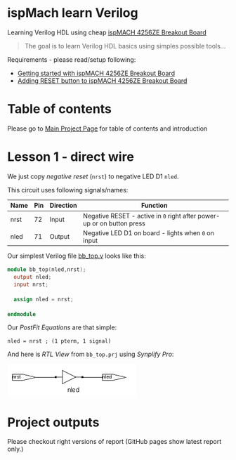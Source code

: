 # ispMach learn Verilog

Learning Verilog HDL using cheap [ispMACH 4256ZE Breakout Board][]

> The goal is to learn Verilog HDL basics using simples possible tools...

Requirements - please read/setup following:
* [Getting started with ispMACH 4256ZE Breakout Board][]
* [Adding RESET button to ispMACH 4256ZE Breakout Board][]

# Table of contents

Please go to [Main Project Page] for table of contents and introduction

# Lesson 1 - direct wire

We just copy _negative reset_ (`nrst`) to negative LED D1 `nled`.

This circuit uses following signals/names:

Name|Pin|Direction|Function
----|---|---------|--------
nrst|72|Input|Negative RESET - active in `0` right after power-up or on button press
nled|71|Output|Negative LED D1 on board - lights when `0` on input


Our simplest Verilog file [bb_top.v]
looks like this:
```verilog
module bb_top(nled,nrst);
  output nled;
  input nrst;

  assign nled = nrst;

endmodule
```

Our _PostFit Equations_ are that simple:
```
nled = nrst ; (1 pterm, 1 signal)
```

And here is _RTL View_ from `bb_top.prj` using _Synplify Pro_:

![RTL View](https://raw.githubusercontent.com/hpaluch/ispMach-learn-verilog/b-lesson1-direct-wire/images/rtl-view.png)
            

# Project outputs

Please checkout right versions of report (GitHub pages show latest report only.)


[ispMACH 4256ZE Breakout Board]: http://www.latticesemi.com/Products/DevelopmentBoardsAndKits/ispMACH4256ZEBreakoutBoard.aspx
[Getting started with ispMACH 4256ZE Breakout Board]: https://github.com/hpaluch/hpaluch.github.io/wiki/Getting-started-with-ispMACH-4256ZE-Breakout-Board
[Adding RESET button to ispMACH 4256ZE Breakout Board]: https://github.com/hpaluch/hpaluch.github.io/wiki/Adding-RESET-button-to-ispMACH-4256ZE-Breakout-Board
[JEDEC]: https://github.com/hpaluch/ispMach-learn-verilog/blob/b-lesson1-direct-wire/bb_learn.jed 
[bb_top.v]: https://github.com/hpaluch/ispMach-learn-verilog/blob/b-lesson1-direct-wire/bb_top.v
[Main Project Page]: https://github.com/hpaluch/ispMach-learn-verilog
